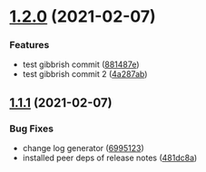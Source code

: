 # [1.2.0](https://github.com/kishanlalbj/new-blog/compare/v1.1.1...v1.2.0) (2021-02-07)


### Features

* test gibbrish commit ([881487e](https://github.com/kishanlalbj/new-blog/commit/881487e878b7efe5b21893947dd156195c77137c))
* test gibbrish commit 2 ([4a287ab](https://github.com/kishanlalbj/new-blog/commit/4a287ab7e94dbb2ce7973c8668696930d6a06d45))

## [1.1.1](https://github.com/kishanlalbj/new-blog/compare/v1.1.0...v1.1.1) (2021-02-07)


### Bug Fixes

* change log generator ([6995123](https://github.com/kishanlalbj/new-blog/commit/6995123b757e1c486a4e11b2187ad567e0005aaa))
* installed peer deps of release notes ([481dc8a](https://github.com/kishanlalbj/new-blog/commit/481dc8a4878ad27c3816ffca7208ba9951c671a1))
